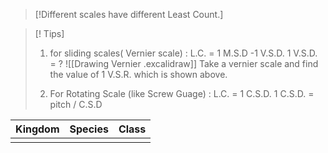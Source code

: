  >[!Different scales have different Least Count.]

> [! Tips] 
> 1. for sliding scales( Vernier scale) :
>  L.C. = 1 M.S.D -1 V.S.D.
>  1 V.S.D. = ?
>  ![[Drawing Vernier .excalidraw]]
>  Take a vernier scale and find the value of 1 V.S.R. which is shown above.
> 
>  2.  For Rotating Scale (like Screw Guage) :
> L.C. = 1 C.S.D.
> 1 C.S.D. = pitch / C.S.D

| Kingdom | Species | Class |
| ------ | ----- | ----- |
|        |       |       |
